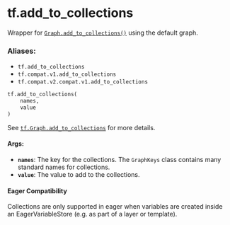 <div itemscope itemtype="http://developers.google.com/ReferenceObject">
<meta itemprop="name" content="tf.add_to_collections" />
<meta itemprop="path" content="Stable" />
</div>

# tf.add_to_collections

Wrapper for <a href="../tf/Graph.md#add_to_collections"><code>Graph.add_to_collections()</code></a> using the default graph.

### Aliases:

* `tf.add_to_collections`
* `tf.compat.v1.add_to_collections`
* `tf.compat.v2.compat.v1.add_to_collections`

``` python
tf.add_to_collections(
    names,
    value
)
```

<!-- Placeholder for "Used in" -->

See <a href="../tf/Graph.md#add_to_collections"><code>tf.Graph.add_to_collections</code></a>
for more details.

#### Args:


* <b>`names`</b>: The key for the collections. The `GraphKeys` class contains many
  standard names for collections.
* <b>`value`</b>: The value to add to the collections.

#### Eager Compatibility
Collections are only supported in eager when variables are created inside
an EagerVariableStore (e.g. as part of a layer or template).

